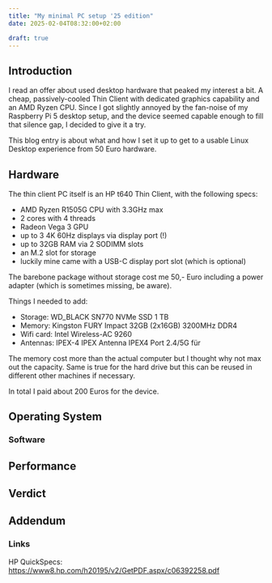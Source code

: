 ```yaml
---
title: "My minimal PC setup '25 edition"
date: 2025-02-04T08:32:00+02:00

draft: true
---
```


## Introduction

I read an offer about used desktop hardware that peaked my interest a bit. 
A cheap, passively-cooled Thin Client with dedicated graphics capability and
an AMD Ryzen CPU.
Since I got slightly annoyed by the fan-noise of my Raspberry Pi 5 desktop 
setup, and the device seemed capable enough to fill that silence gap, 
I decided to give it a try. 

This blog entry is about what and how I set it up to get to a usable Linux 
Desktop experience from 50 Euro hardware. 

## Hardware

The thin client PC itself is an HP t640 Thin Client, with the following specs: 

- AMD Ryzen R1505G CPU with 3.3GHz max
- 2 cores with 4 threads
- Radeon Vega 3 GPU
- up to 3 4K 60Hz displays via display port (!)
- up to 32GB RAM via 2 SODIMM slots
- an M.2 slot for storage
- luckily mine came with a USB-C display port slot (which is optional)

The barebone package without storage cost me 50,- Euro including a power 
adapter (which is sometimes missing, be aware).

Things I needed to add: 

- Storage: WD_BLACK SN770 NVMe SSD 1 TB
- Memory: Kingston FURY Impact 32GB (2x16GB) 3200MHz DDR4
- Wifi card: Intel Wireless-AC 9260
- Antennas: IPEX-4 IPEX Antenna IPEX4 Port 2.4/5G für

The memory cost more than the actual computer but I thought why not max out
the capacity. Same is true for the hard drive but this can be reused in 
different other machines if necessary.  

In total I paid about 200 Euros for the device.  

## Operating System 



### Software

## Performance

## Verdict

## Addendum

### Links

HP QuickSpecs: https://www8.hp.com/h20195/v2/GetPDF.aspx/c06392258.pdf